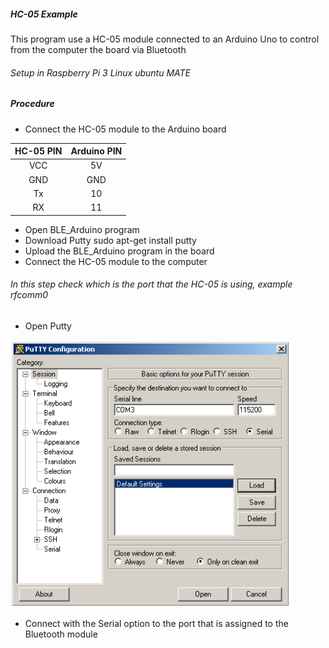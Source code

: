 ##### HC-05 Example

This program use a HC-05 module connected to an Arduino Uno to control from the computer the board via Bluetooth 

###### Setup in Raspberry Pi 3 Linux ubuntu MATE

##### Procedure

* Connect the HC-05 module to the Arduino board

|HC-05 PIN|Arduino PIN|
|:-------:|:---------:|
| VCC     |     5V    |
| GND     |     GND   |   
| Tx      |     10    |    
| RX      |     11    |   

* Open BLE_Arduino program
* Download Putty
      sudo apt-get install putty
* Upload the BLE_Arduino program in the board
* Connect the HC-05 module to the computer

###### In this step check which is the port that the HC-05 is using, example rfcomm0

* Open Putty

<img src="https://github.com/totovr/Arduino/blob/master/SH/HC-05/BLE_Arduino/putty.png" width="450">

* Connect with the Serial option to the port that is assigned to the Bluetooth module
